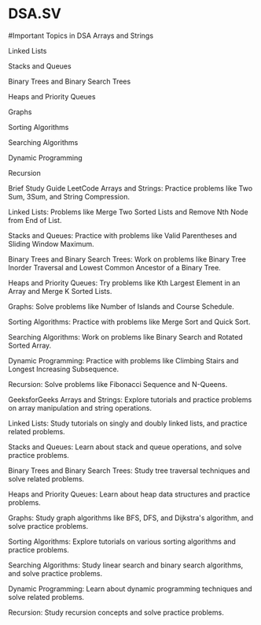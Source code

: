# DSA.SV
#Important Topics in DSA
Arrays and Strings

Linked Lists

Stacks and Queues

Binary Trees and Binary Search Trees

Heaps and Priority Queues

Graphs

Sorting Algorithms

Searching Algorithms

Dynamic Programming

Recursion

Brief Study Guide
LeetCode
Arrays and Strings: Practice problems like Two Sum, 3Sum, and String Compression.

Linked Lists: Problems like Merge Two Sorted Lists and Remove Nth Node from End of List.

Stacks and Queues: Practice with problems like Valid Parentheses and Sliding Window Maximum.

Binary Trees and Binary Search Trees: Work on problems like Binary Tree Inorder Traversal and Lowest Common Ancestor of a Binary Tree.

Heaps and Priority Queues: Try problems like Kth Largest Element in an Array and Merge K Sorted Lists.

Graphs: Solve problems like Number of Islands and Course Schedule.

Sorting Algorithms: Practice with problems like Merge Sort and Quick Sort.

Searching Algorithms: Work on problems like Binary Search and Rotated Sorted Array.

Dynamic Programming: Practice with problems like Climbing Stairs and Longest Increasing Subsequence.

Recursion: Solve problems like Fibonacci Sequence and N-Queens.

GeeksforGeeks
Arrays and Strings: Explore tutorials and practice problems on array manipulation and string operations.

Linked Lists: Study tutorials on singly and doubly linked lists, and practice related problems.

Stacks and Queues: Learn about stack and queue operations, and solve practice problems.

Binary Trees and Binary Search Trees: Study tree traversal techniques and solve related problems.

Heaps and Priority Queues: Learn about heap data structures and practice problems.

Graphs: Study graph algorithms like BFS, DFS, and Dijkstra's algorithm, and solve practice problems.

Sorting Algorithms: Explore tutorials on various sorting algorithms and practice problems.

Searching Algorithms: Study linear search and binary search algorithms, and solve practice problems.

Dynamic Programming: Learn about dynamic programming techniques and solve related problems.

Recursion: Study recursion concepts and solve practice problems.
